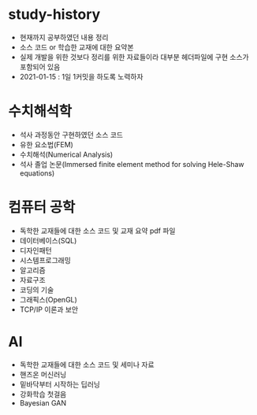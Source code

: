 # study-history
- 현재까지 공부하였던 내용 정리
- 소스 코드 or 학습한 교재에 대한 요약본
- 실제 개발을 위한 것보다 정리를 위한 자료들이라  대부분 헤더파일에 구현 소스가 포함되어 있음
- 2021-01-15 : 1일 1커밋을 하도록 노력하자

# 수치해석학
- 석사 과정동안 구현하였던 소스 코드
- 유한 요소법(FEM)
- 수치해석(Numerical Analysis)
- 석사 졸업 논문(Immersed finite element method for solving Hele-Shaw equations)

# 컴퓨터 공학
- 독학한 교재들에 대한 소스 코드 및 교재 요약 pdf 파일
- 데이터베이스(SQL)
- 디자인패턴
- 시스템프로그래밍
- 알고리즘
- 자료구조
- 코딩의 기술
- 그래픽스(OpenGL)
- TCP/IP 이론과 보안

# AI
- 독학한 교재들에 대한 소스 코드 및 세미나 자료
- 핸즈온 머신러닝
- 밑바닥부터 시작하는 딥러닝
- 강화학습 첫걸음
- Bayesian GAN

